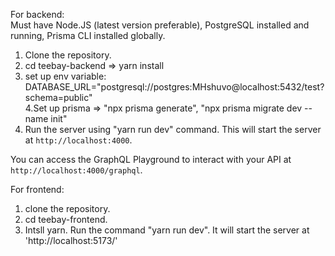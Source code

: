 For backend: <br/>
Must have Node.JS (latest version preferable), PostgreSQL installed and running, Prisma CLI installed globally.<br/>
1. Clone the repository. <br/>
2. cd teebay-backend => yarn install <br/>
3. set up env variable: DATABASE_URL="postgresql://postgres:MHshuvo@localhost:5432/test?schema=public"<br/>
4.Set up prisma => "npx prisma generate", "npx prisma migrate dev --name init" <br/>
5. Run the server using "yarn run dev" command. This will start the server at `http://localhost:4000`.<br/>

You can access the GraphQL Playground to interact with your API at `http://localhost:4000/graphql`.<br/>

For frontend: <br/>
1. clone the repository. <br/>
2. cd teebay-frontend. <br/>
3. Intsll yarn. Run the command "yarn run dev". It will start the server at 'http://localhost:5173/'

